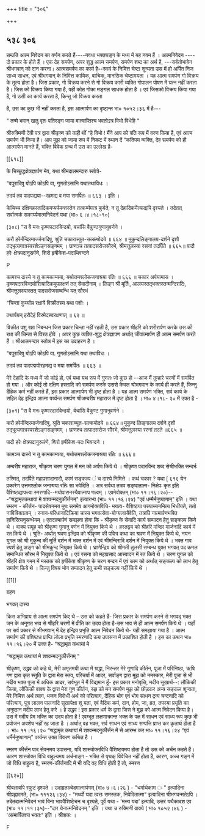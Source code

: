 +++
title = "३०६"

+++


## ५३८ ३०६
सम्प्रति आत्म निवेदन का वर्णन करते हैं----नवधा भक्तघङ्ग के मध्य में यह नवम हैं । आत्मनिवेदन ---- दो प्रकार के होते हैं । एक देह समर्पण, अपर शुद्ध आत्म समर्पण, समर्पण शब्द का अर्थ है, ---सर्वतोभावेन श्रीभगवान् को दान करना। आत्मसमर्पण का कार्य है--स्वयं के निमित्त चेष्टा शून्यता उस में हो अर्पित निज साध्य साधन, एवं श्रीभगवान् के निमित्त कायिक, वाचिक, मानसिक चेष्टामयता । यह आत्म समर्पण गो विक्रय के तुल्य होता है। जिस प्रकार, गो विक्रय करने से गो विक्रय कारी व्यक्ति गोपालन पोषण में यत्न नहीं करता है। जिस को विक्रय किया गया है, वही कोत गोका मङ्गल साधक होता है । एवं जिसको विक्रय किया गया है, गो उसी का कार्य करता है, किन्तु जो विक्रय करता 

है, उस का कुछ भी नहीं करता है, इस आत्मार्पण का दृष्टान्त भा० १०५२।३६ में है--- 

" तन्मे भवान् खलु वृतः पतिरङ्ग जाया मात्माप्तिश्च भवतोऽत्र विभो विधेहि " 

श्रीरुक्मिणी देवी पत्र द्वारा श्रीकृष्ण को कही थीं "हे विभो ! मैंने आप को पति रूप में वरण किया है, एवं आत्म समर्पण भी किया है। आप मुझ को जाया रूप में निकट में स्थान दें “कतिपय व्यक्ति, देह समर्पण को ही आत्मार्पण मानते हैं, भक्ति विवेक ग्रन्थ में उस का उल्लेख है- 

[[६१८]] 

के चिच्छुद्धक्षेत्रज्ञार्पण मेव, यथा श्रीमदालमन्दारु स्तोत्रे- 

"वपुरादिषु योऽपि कोऽपि वा, गुणतोऽसानि यथातथाविधः । 

तदयं तव पादपद्यया--रहमद्य व मया समर्पितः ॥ ६६३ । इति । 



केचिच्च दक्षिणहस्तादिकमप्यर्पयन्तस्तेन तत्कर्म्ममात्र कुर्वते, न तु देहादिकर्मेत्याद्यपि दृश्यते । तदेतत् सर्वात्मकं सकार्य्यमात्मनिवेदनं यथा (भा० ६।४।१८-१०) 

(३०८) "स वै मनः कृष्णपदारविन्दयो, वचांसि वैकुण्ठगुणानुवर्णने । 

करौ हरेर्मन्दिरमार्ज्जनादिषु, श्रुति चकाराच्युत-सत्कथोदये ॥ ६६४ ॥ मुकुन्दलिङ्गालय-दर्शने दृशौ तद्भृत्यगात्रस्परशेऽङ्गसङ्गमम् । घ्राणञ्च तत्पादसरोजसौरभे, श्रीमत्तुलस्या रसनां तदर्पिते ॥ ६६५॥ पादौ हरेः क्षेत्रपदानुसर्पणे, शिरो हृषीकेश-पदाभिवन्दने 

P 

कामश्च दास्ये न तु कामकाम्यया, यथोत्तमश्लोकजनाश्रया रतिः ॥ ६६६ ॥ चकार अर्पयामास । कृष्णपदारविन्दयोरित्यादिकमुपलक्षणं तत् सेवादीनाम् । लिङ्ग श्री मूर्तिः, आलयस्तद्भक्तस्तन्मन्दिरादिः, श्रीमत्तुलस्यास्तत् पादसरोजसम्बन्धि यत् सौरभं 

"चिन्तां कुर्य्यान्न रक्षायै विक्रीतस्य यथा पशोः । 

तथार्पयन् हरौदेहं विरमेदस्वरक्षणात् ॥ ६२ ॥ 

विक्रीत पशु रक्षा निबन्धन जिस प्रकार चिन्ता नहीं रहती है, उस प्रकार श्रीहरि को शरीरार्पण करके उस की रक्षा की चिन्ता से विरत होवे । अपर कुछ व्यक्ति-शुद्ध क्षेत्रज्ञापण अर्थात् जीवात्मार्पण ही आत्म समर्पण करते हैं । श्रीआलमन्दार स्तोत्र में इस का उदाहरण है । 

"वपुरादिषु योऽपि कोऽपि वा. गुणतोऽसानि यथा तथाविधः । 

तदयं तव पादपद्मयोरहमद्य व मया समर्पितः ॥ ६६३ ॥ 

मेरे देहादि के मध्य में जो कोई हो, एवं यथा यथ रूप में गुणतः जो कुछ हो --आज मैं तुम्हारे चरणों में समर्पित हो गया । और कोई तो दक्षिण हस्तादि को समर्पण करके उससे केवल श्रोभगवान के कार्य ही करते हैं, किन्तु दैहिक कर्म नहीं करते हैं, इस प्रकार आत्मार्पण भी दृष्ट होता है । यह आत्म समर्पण भक्ति, सर्व कार्य के सहित देह इन्द्रिय आत्मा पर्य्यन्त समर्पण श्रीअम्बरीष महाराज में दृष्ट होता है । भा० ४।१८- २० में उक्त है - 

(३०१) "स वै मनः कृष्णरदारविन्दयो, र्वचांसि वैकुण्ट गुणानुवर्णने । 

करौ हरेर्मन्दिरमार्जनादिषु, श्रुति चकाराच्युत-सत्कयोदये ॥ ६६४॥ मुकुन्द लिङ्गालय दर्शने दृशौ तद्भूत्यगात्रस्परशेऽङ्गसङ्गमम् । घ्राणश्च तत्पादसरोज सौरभे, श्रीमत्तुलस्या रस्नां तदते ॥६६५ ॥ 

पादौ हरेः क्षेत्रपदानुरूपंणे, शिरो हृषीकेश-पदः भिवन्दने । 

कामञ्च दास्ये न तु कामकाम्यया, यथोत्तमश्लोकजनाश्रया रतिः ॥ ६६६॥ 

अम्बरीष महाराज, श्रीकृष्ण चरण युगल में मन को अर्पण किये थे । श्रीकृष्ण पदारविन्द शब्द सेश्रीभक्ति सन्दर्भः 

तस्मित्, तदर्पिते महाप्रसादानादौ, कामं सङ्कल्प ं च दास्ये निमित्ते । कथं चकार ? यथा [ ६१६ येन प्रकारेण उत्तमश्लोक जनाश्रया रतिः सा भवेदिति । अत्र सर्वथा तत्रव सङ्घातात्म- निक्षेपः कृत इति वैशिष्टद्यापत्त्या स्मरणादि--मयोपासनस्यैवात्माप णत्वम् । एवमेवोक्तम् (भा० ११।१६।२०)---“श्रद्धामृतकथायां मे शश्वन्मदनुकीर्त्तनम्" इत्यारभ्य (भा० ११।१६।२४) "एवं धम्मैर्मनुष्याणाम्" इति । यथा स्मरण - कीर्त्तन- पादसेवनमय मुषः सनमेव आगमोक्तविधि- मयत्व- वैशिष्टया पत्त्याच्चनमित्य भिधीयते, ततो नाविविक्तत्वम् । स्नान-परिधानादिक्रिया चास्य भगवत्सेवा-योग्यत्वायैवेति, तत्रापि नात्मार्पणभक्ति हानिरित्यनुसन्धेयम् । एतदात्मार्पणं समझना होगा कि - श्रीकृष्ण के सेवादि कार्य सम्पादन हेतु सङ्कल्प किये थे । वाक्य समूह को श्रीकृष्ण गुणानु वर्णन में नियुक्त किये थे । हस्तद्वय को श्रीहरि मन्दिर मार्जनादि कार्य में रत किये थे । श्रुति- अर्थात् श्रवण इन्द्रिय को श्रीकृष्ण की पवित्र कथा का श्रवण में नियुक्त किये थे, नयन युगल को श्री मुकुन्द की मूर्ति दर्शन में भक्त दर्शन में एवं श्रीमन्दिरादि दर्शन में नियुक्त किये थे । भक्त गाव स्पर्श हेतु अङ्ग को श्रीमकुन्द नियुक्त किये थे । घ्राणेन्द्रिय को श्रीमती तुलसी सम्बन्ध युक्त भगवत् पद कमल सम्बन्धित सौरभ में नियुक्त किये थे । एवं रसना को महाप्रसाद आस्वादन में रत किये थे । चरण युगल को श्रीहरि क्षेत्र गमन में मस्तक को हृषीकेश श्रीकृष्ण के चरण बन्दन में एवं काम को अर्थात् सङ्कल्प को लाभ हेतु समर्पण किये थे । किन्तु विषय भोग सम्पादन हेतु कभी सङ्कल्प नहीं किये थे । 

[[1]]

ग्रहण 

भगवत् दास्य 

किस अभिप्राय से आत्म समर्पण किए थे – उस को कहते हैं- जिस प्रकार के समर्पण करने से भगवद् भक्त जन के अनुगत भाव से श्रीहरि चरणों में प्रीति का उदय होता है-उस भाव से ही आत्म समर्पण किये थे । यहाँ पर सर्व प्रकार से श्रीभगवान् में देह इन्द्रिय प्रभृति आत्म निवेदन किये थे- यही समझाया गया है । आत्म समर्पण की वशिष्टध प्राप्ति लोला प्रभृति स्मरणादि कय उपासना में प्रकाशित होती है । इस का कथन भा० ११।१६।२० में उक्त है- "श्रद्धामृत कथायां मे 

"श्रद्धामृत कथायां मे शश्वन्मदनुकीर्त्तनम् " 

श्रीकृष्ण, उद्धव को कहे थे, मेरी अमृतमयी कथा में श्रद्धा, निरन्तर मेरे गुणादि कीर्तन, पूजा में परिनिष्ठा, ऋषि गण द्वारा कृत स्तुति के द्वारा मेरा स्तव, परिचर्या में आदर, सर्वाङ्ग द्वारा मुझ को नमस्कार, मेरी पूजा से भी मदीय भक्त पूजा में अधिक आदर, सर्वभूत में मैं विद्यमान हूँ- इस प्रकार मनोवृत्ति, मदीय सुखार्थ--: लौकिकी क्रिया, लौकिकी वाक्य के द्वारा मेरा गुण कीर्तन, स्झ को मन समर्पण मुझ को छोड़कर अन्य सङ्कल शून्यता, मेरे निमित्त अर्थ त्याग, भजन विरोधी अर्थ को परित्याग, दैहिक भोग एवं भोग साधन द्रव्य चन्दनादि को परित्याग, पुत्र लालन पालनादि सुखापेक्षा शू यता, एवं वैदिक कर्म, दान, होम, जा, व्रत, तपस्या प्रभृति का अनुष्ठान मदीय लाभ हेतु करे । हे उद्धव ! इस प्रकार धर्म के द्वारा जिस ने मुझ को आत्म निवेदन किया है। उस में मदीय प्रेम भक्ति का उदय होता है ! एवम्भूत लक्षणाक्रान्त भक्त के पक्ष में साधन एवं साध्य रूप कुछ भी प्रयोजन अवशेष नहीं रह जाता है । अर्थात् वह भक्त, सर्व साधन एवं साध्य सम्पत्ति प्राप्त कर कृतार्थ होता है । भा० ११।१६।२० “श्रद्धामृत कथायां में शश्वन्मदनुकीर्त्तन में से आरम्भ कर भा० ११।१६।२४ “एवं धर्मैर्मनुष्याणाम्” पर्य्यन्त उक्त विवरण कथित है । 

स्मरण कीर्त्तन पाद सेवनमय उपासना, यदि शास्त्रोक्तविधि वैशिष्टयमय होता है तो उस को अर्चन कहते हैं। कारण शास्त्रोक्त विधि बाहुल्यमय अर्चनाङ्ग - भक्ति से पृथक् विवेचित नहीं होता है, कारण, अच्च गङ्ग में जो विधि बाहुल्य है, स्मरण-कीर्त्तनादि में भी यदि वह विधि होती है तो, स्मरण 

[[६२०]] 

श्रीबलावपि स्फुटं दृश्यते । उदाहृतञ्चेदमात्मार्पणम् (भा० ७।६।२६ ) - "धर्मार्थकाम ः " इत्यादिना श्रीप्रह्लादमते, (भा० १११२६।३४) - "मर्थ्यो यदा त्वत्तः समस्तक, निवेदितात्मा" इत्यादिना श्रीभगवन्मतेऽपि । तदेतदात्मनिवेदनं भावं बिना भाववैशिष्टेचन च दृश्यते, पूर्वं यथा - 'मत्त्य यदा' इत्यादि, उत्तरं यथैकादश एव (भा० ११।११।३५)--"दार येनात्मनिवेदनम् ' इति । यथा च रुक्मिणी वाक्ये ( भा० १०५२।४६ ) - 'अत्मार्पितश्च भवतः" इति । श्रीशकः । 

F 
